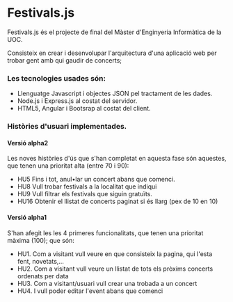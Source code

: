 Festivals.js
============

Festivals.js és el projecte de final del Màster d'Enginyeria Informàtica de la UOC.

Consisteix en crear i desenvolupar l'arquitectura d'una aplicació web per trobar gent amb qui gaudir de concerts; 

### Les tecnologies usades són:
* Llenguatge Javascript i objectes JSON pel tractament de les dades.
* Node.js i Express.js al costat del servidor.
* HTML5, Angular i Bootsrap al costat del client.

### Històries d'usuari implementades.

#### Versió alpha2
Les noves històries d'ús que s'han completat en aquesta fase són aquestes,
que tenen una prioritat alta (entre 70 i 90):
* HU5 Fins i tot, anul•lar un concert abans que comenci.
* HU8 Vull trobar festivals a la localitat que indiqui
* HU9 Vull filtrar els festivals que siguin gratuïts.
* HU16 Obtenir el llistat de concerts paginat si és llarg (pex de 10 en 10)

#### Versió alpha1
S'han afegit les les 4 primeres funcionalitats, que tenen una prioritat màxima (100); que són:
* HU1. Com a visitant vull veure en que consisteix la pagina, qui l'esta fent, novetats,…
* HU2. Com a visitant vull veure un llistat de tots els pròxims concerts ordenats per data
* HU3. Com a visitant/usuari vull crear una trobada a un concert
* HU4. I vull poder editar l'event abans que comenci

